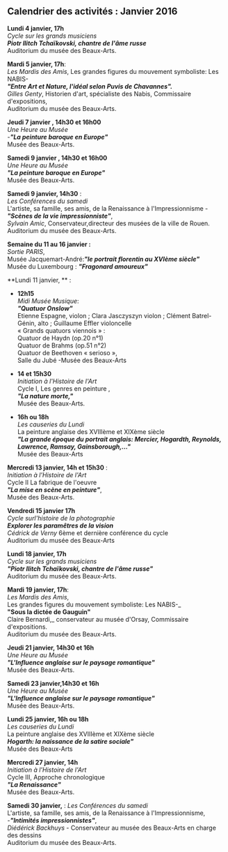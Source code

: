 ## Calendrier des activités : Janvier 2016

**Lundi 4 janvier, 17h**  
_Cycle sur les grands musiciens_  
**_Piotr Ilitch Tchaïkovski, chantre de l'âme russe_**  
Auditorium du musée des Beaux-Arts.

**Mardi 5 janvier, 17h**:  
_Les Mardis des Amis_, Les grandes figures du mouvement symboliste: Les NABIS-  
**_"Entre Art et Nature, l'idéal selon Puvis de Chavannes"._**  
_Gilles Genty_, Historien d'art, spécialiste des Nabis, Commissaire d'expositions,  
Auditorium du musée des Beaux-Arts.

**Jeudi 7 janvier , 14h30 et 16h00**  
_Une Heure au Musée_   
-**_"La peinture baroque en Europe"_**  
 Musée des Beaux-Arts.

**Samedi 9 janvier , 14h30 et 16h00**  
_Une Heure au Musée_   
 **_"La peinture baroque en Europe"_**  
  Musée des Beaux-Arts.
  
 **Samedi 9 janvier, 14h30** :  
_Les Conférences du samedi_   
L'artiste, sa famille, ses amis, de la Renaissance à l'Impressionnisme -  
**_"Scènes de la vie impressionniste"_**,    
_Sylvain Amic_, Conservateur,directeur des musées de la ville de Rouen.  
Auditorium du musée des Beaux-Arts. 

**Semaine du 11 au 16 janvier :**  
_Sortie PARIS_,  
Musée Jacquemart-André:**_"le portrait florentin au XVIème siècle"_**  
Musée du Luxembourg : _**"Fragonard amoureux"**_

**Lundi 11 janvier, ** :  

- **12h15**  
_Midi Musée Musique_:  
**_"Quatuor Onslow"_**  
Etienne Espagne, violon ; Clara Jasczyszyn violon ; Clément Batrel- Génin, alto ; Guillaume Effler violoncelle  
« Grands quatuors viennois » :  
Quatuor de Haydn (op.20 n°1)  
Quatuor de Brahms (op.51 n°2)  
Quatuor de Beethoven « serioso »,  
Salle du Jubé -Musée des Beaux-Arts


- **14 et 15h30**  
_Initiation à l'Histoire de l'Art_    
Cycle I, Les genres en peinture ,      
_**"La nature morte,"**_    
Musée des Beaux-Arts.

- **16h ou 18h**  
_Les causeries du Lundi_  
La peinture anglaise des XVIIIème et XIXème siècle  
**_"La grande époque du portrait anglais: Mercier, Hogardth, Reynolds, Lawrence, Ramsay, Gainsborough,..."_**  
Musée des Beaux-Arts

**Mercredi 13 janvier, 14h et 15h30** :  
_Initiation à l'Histoire de l'Art_   
 Cycle II La fabrique de l'oeuvre     
_**"La mise en scène en peinture"**_,    
Musée des Beaux-Arts.

**Vendredi 15 janvier 17h**  
_Cycle surl'histoire de la photographie_  
_**Explorer les paramêtres de la vision**_  
_Cédrick de Verny_ 6ème et dernière conférence du cycle  
Auditorium du musée des Beaux-Arts

**Lundi 18 janvier, 17h**  
_Cycle sur les grands musiciens_  
**_"Piotr Ilitch Tchaïkovski, chantre de l'âme russe"_**  
Auditorium du musée des Beaux-Arts.

**Mardi 19 janvier, 17h**:  
_Les Mardis des Amis_,  
Les grandes figures du mouvement symboliste: Les NABIS-_  
**"Sous la dictée de Gauguin"**   
Claire Bernardi,_ conservateur au musée d'Orsay, Commissaire d'expositions.  
Auditorium du musée des Beaux-Arts.

**Jeudi 21 janvier, 14h30 et 16h**  
_Une Heure au Musée_  
**_"L'Influence anglaise sur le paysage romantique"_**  
 Musée des Beaux-Arts.
 
**Samedi 23 janvier,14h30 et 16h**  
_Une Heure au Musée_  
**_"L'Influence anglaise sur le paysage romantique"_**  
 Musée des Beaux-Arts.

**Lundi 25 janvier, 16h ou 18h**  
_Les causeries du Lundi_  
La peinture anglaise des XVIIIème et XIXème siècle  
**_Hogarth: la naissance de la satire sociale"_**  
Musée des Beaux-Arts

**Mercredi 27 janvier, 14h**  
_Initiation à l'Histoire de l'Art_   
Cycle III, Approche chronologique  
**_"La Renaissance"_**  
Musée des Beaux-Arts.  

**Samedi 30 janvier,** :
_Les Conférences du samedi_   
L'artiste, sa famille, ses amis, de la Renaissance à l'Impressionnisme,  
-_**"Intimités impressionnistes"**_,  
_Diédérick Backhuys_ - Conservateur au musée des Beaux-Arts en charge des dessins  
Auditorium du musée des Beaux-Arts.
